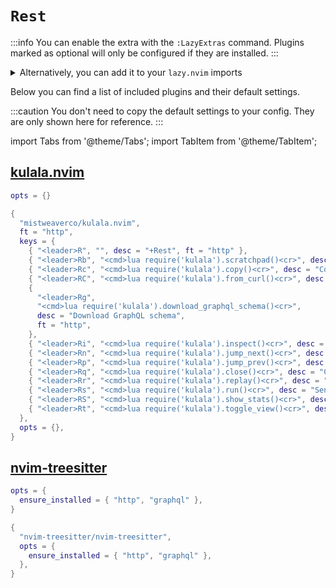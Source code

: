 # `Rest`

<!-- plugins:start -->

:::info
You can enable the extra with the `:LazyExtras` command.
Plugins marked as optional will only be configured if they are installed.
:::

<details>
<summary>Alternatively, you can add it to your <code>lazy.nvim</code> imports</summary>

```lua title="lua/config/lazy.lua" {4}
require("lazy").setup({
  spec = {
    { "LazyVim/LazyVim", import = "lazyvim.plugins" },
    { import = "lazyvim.plugins.extras.util.rest" },
    { import = "plugins" },
  },
})
```

</details>

Below you can find a list of included plugins and their default settings.

:::caution
You don't need to copy the default settings to your config.
They are only shown here for reference.
:::

import Tabs from '@theme/Tabs';
import TabItem from '@theme/TabItem';

## [kulala.nvim](https://github.com/mistweaverco/kulala.nvim)

<Tabs>

<TabItem value="opts" label="Options">

```lua
opts = {}
```

</TabItem>


<TabItem value="code" label="Full Spec">

```lua
{
  "mistweaverco/kulala.nvim",
  ft = "http",
  keys = {
    { "<leader>R", "", desc = "+Rest", ft = "http" },
    { "<leader>Rb", "<cmd>lua require('kulala').scratchpad()<cr>", desc = "Open scratchpad", ft = "http" },
    { "<leader>Rc", "<cmd>lua require('kulala').copy()<cr>", desc = "Copy as cURL", ft = "http" },
    { "<leader>RC", "<cmd>lua require('kulala').from_curl()<cr>", desc = "Paste from curl", ft = "http" },
    {
      "<leader>Rg",
      "<cmd>lua require('kulala').download_graphql_schema()<cr>",
      desc = "Download GraphQL schema",
      ft = "http",
    },
    { "<leader>Ri", "<cmd>lua require('kulala').inspect()<cr>", desc = "Inspect current request", ft = "http" },
    { "<leader>Rn", "<cmd>lua require('kulala').jump_next()<cr>", desc = "Jump to next request", ft = "http" },
    { "<leader>Rp", "<cmd>lua require('kulala').jump_prev()<cr>", desc = "Jump to previous request", ft = "http" },
    { "<leader>Rq", "<cmd>lua require('kulala').close()<cr>", desc = "Close window", ft = "http" },
    { "<leader>Rr", "<cmd>lua require('kulala').replay()<cr>", desc = "Replay the last request", ft = "http" },
    { "<leader>Rs", "<cmd>lua require('kulala').run()<cr>", desc = "Send the request", ft = "http" },
    { "<leader>RS", "<cmd>lua require('kulala').show_stats()<cr>", desc = "Show stats", ft = "http" },
    { "<leader>Rt", "<cmd>lua require('kulala').toggle_view()<cr>", desc = "Toggle headers/body", ft = "http" },
  },
  opts = {},
}
```

</TabItem>

</Tabs>

## [nvim-treesitter](https://github.com/nvim-treesitter/nvim-treesitter)

<Tabs>

<TabItem value="opts" label="Options">

```lua
opts = {
  ensure_installed = { "http", "graphql" },
}
```

</TabItem>


<TabItem value="code" label="Full Spec">

```lua
{
  "nvim-treesitter/nvim-treesitter",
  opts = {
    ensure_installed = { "http", "graphql" },
  },
}
```

</TabItem>

</Tabs>

<!-- plugins:end -->
